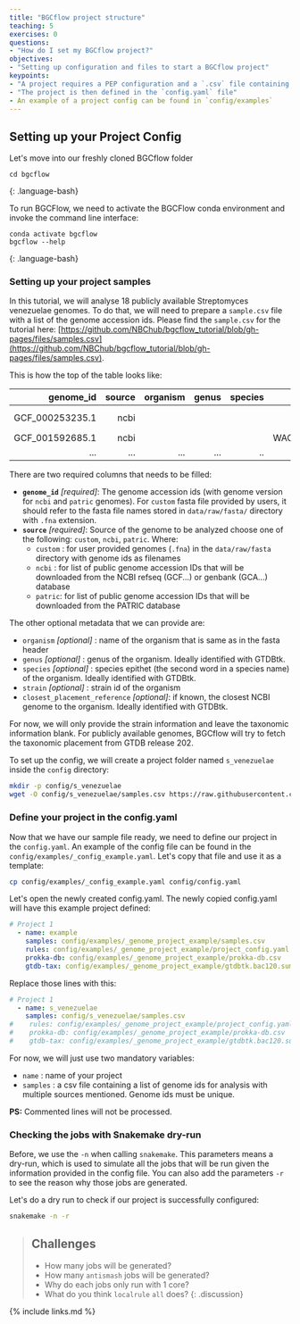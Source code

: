 ```yaml
---
title: "BGCflow project structure"
teaching: 5
exercises: 0
questions:
- "How do I set my BGCflow project?"
objectives:
- "Setting up configuration and files to start a BGCflow project"
keypoints:
- "A project requires a PEP configuration and a `.csv` file containing a list of genomes to analyse"
- "The project is then defined in the `config.yaml` file"
- An example of a project config can be found in `config/examples`
---
```

## Setting up your Project Config
Let's move into our freshly cloned BGCflow folder
~~~
cd bgcflow
~~~
{: .language-bash}

To run BGCFlow, we need to activate the BGCFlow conda environment and invoke the command line interface:
~~~
conda activate bgcflow
bgcflow --help
~~~
{: .language-bash}

### Setting up your project samples
In this tutorial, we will analyse 18 publicly available Streptomyces venezuelae genomes. To do that, we will need to prepare a `sample.csv` file with a list of the genome accession ids.
Please find the `sample.csv` for the tutorial here: [https://github.com/NBChub/bgcflow_tutorial/blob/gh-pages/files/samples.csv](https://github.com/NBChub/bgcflow_tutorial/blob/gh-pages/files/samples.csv).

This is how the top of the table looks like:


| genome_id       | source | organism                        | genus        | species | strain     |closest_placement_reference|
|----------------:|-------:|--------------------------------:|-------------:|--------:| ----------:|--------------------------:|
| GCF_000253235.1 | ncbi   |                                 |              |         | ATCC 10712 |                           |
| GCF_001592685.1 | ncbi   |                                 |              |         | WAC04657   |                           |
| ...             | ...    | ...                             | ...          | ..      | ...        | ...                       |

There are two required columns that needs to be filled:
- **`genome_id`** _[required]_:  The genome accession ids (with genome version for `ncbi` and `patric` genomes). For `custom` fasta file provided by users, it should refer to the fasta file names stored in `data/raw/fasta/` directory with `.fna` extension.
- **`source`** _[required]_: Source of the genome to be analyzed choose one of the following: `custom`, `ncbi`, `patric`. Where:
  - `custom` : for user provided genomes (`.fna`) in the `data/raw/fasta` directory with genome ids as filenames 
  - `ncbi` : for list of public genome accession IDs that will be downloaded from the NCBI refseq (GCF...) or genbank (GCA...) database
  - `patric`: for list of public genome accession IDs that will be downloaded from the PATRIC database 

The other optional metadata that we can provide are:
- `organism` _[optional]_ : name of the organism that is same as in the fasta header
- `genus` _[optional]_ : genus of the organism. Ideally identified with GTDBtk.
- `species` _[optional]_ : species epithet (the second word in a species name) of the organism. Ideally identified with GTDBtk.
- `strain` _[optional]_ : strain id of the organism
- `closest_placement_reference` _[optional]_: if known, the closest NCBI genome to the organism. Ideally identified with GTDBtk.

For now, we will only provide the strain information and leave the taxonomic information blank. For publicly available genomes, BGCflow will try to fetch the taxonomic placement from GTDB release 202.

To set up the config, we will create a project folder named `s_venezuelae` inside the `config` directory:
```bash
mkdir -p config/s_venezuelae
wget -O config/s_venezuelae/samples.csv https://raw.githubusercontent.com/NBChub/bgcflow_tutorial/gh-pages/files/samples.csv
```

### Define your project in the config.yaml
Now that we have our sample file ready, we need to define our project in the `config.yaml`. An example of the config file can be found in the `config/examples/_config_example.yaml`.
Let's copy that file and use it as a template:

```bash
cp config/examples/_config_example.yaml config/config.yaml
```
Let's open the newly created config.yaml. The newly copied config.yaml will have this example project defined:
```yaml
# Project 1
  - name: example
    samples: config/examples/_genome_project_example/samples.csv
    rules: config/examples/_genome_project_example/project_config.yaml
    prokka-db: config/examples/_genome_project_example/prokka-db.csv
    gtdb-tax: config/examples/_genome_project_example/gtdbtk.bac120.summary.tsv
```
Replace those lines with this:
```yaml
# Project 1
  - name: s_venezuelae
    samples: config/s_venezuelae/samples.csv
#    rules: config/examples/_genome_project_example/project_config.yaml
#    prokka-db: config/examples/_genome_project_example/prokka-db.csv
#    gtdb-tax: config/examples/_genome_project_example/gtdbtk.bac120.summary.tsv
```

For now, we will just use two mandatory variables:
- `name` : name of your project
- `samples` : a csv file containing a list of genome ids for analysis with multiple sources mentioned. Genome ids must be unique.

**PS:** Commented lines will not be processed.

### Checking the jobs with Snakemake dry-run
Before, we use the `-n` when calling `snakemake`. This parameters means a dry-run, which is used to simulate all the jobs that will be run given the information provided in the config file. You can also add the parameters `-r` to see the reason why those jobs are generated.

Let's do a dry run to check if our project is successfully configured:
```bash
snakemake -n -r
```

> ## Challenges
> - How many jobs will be generated?
> - How many `antismash` jobs will be generated?
> - Why do each jobs only run with 1 core?
> - What do you think `localrule` `all` does?
{: .discussion}

{% include links.md %}

